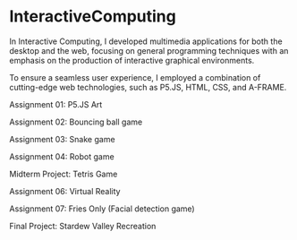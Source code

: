 # InteractiveComputing
In Interactive Computing, I developed multimedia applications for both the desktop and the web, focusing on general programming techniques with an emphasis on the production of interactive graphical environments.

To ensure a seamless user experience, I employed a combination of cutting-edge web technologies, such as P5.JS, HTML, CSS, and A-FRAME.

Assignment 01: P5.JS Art

Assignment 02: Bouncing ball game

Assignment 03: Snake game

Assignment 04: Robot game

Midterm Project: Tetris Game

Assignment 06: Virtual Reality

Assignment 07: Fries Only (Facial detection game)

Final Project: Stardew Valley Recreation
